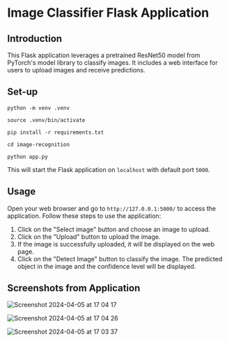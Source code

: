 # Image Classifier Flask Application

## Introduction
This Flask application leverages a pretrained ResNet50 model from PyTorch's model library to classify images. It includes a web interface for users to upload images and receive predictions.

## Set-up
`python -m venv .venv`

`source .venv/bin/activate`

`pip install -r requirements.txt`

`cd image-recognition`

`python app.py`

This will start the Flask application on `localhost` with default port `5000`.

## Usage
Open your web browser and go to `http://127.0.0.1:5000/` to access the application. Follow these steps to use the application:

1.  Click on the "Select image" button and choose an image to upload.
2.  Click on the "Upload" button to upload the image.
3.  If the image is successfully uploaded, it will be displayed on the web page.
4.  Click on the "Detect Image" button to classify the image. The predicted object in the image and the confidence level will be displayed.

## Screenshots from Application
![Screenshot 2024-04-05 at 17 04 17](https://github.com/Sioncoolwijk/image-recognition/assets/70899366/11bef60f-13f9-401a-a2aa-d5cd36bb8f41)

![Screenshot 2024-04-05 at 17 04 26](https://github.com/Sioncoolwijk/image-recognition/assets/70899366/05833058-9f65-4f14-a130-22dd055a6cd0)

![Screenshot 2024-04-05 at 17 03 37](https://github.com/Sioncoolwijk/image-recognition/assets/70899366/1308f216-2d05-48b4-9ab9-57da632605e7)
